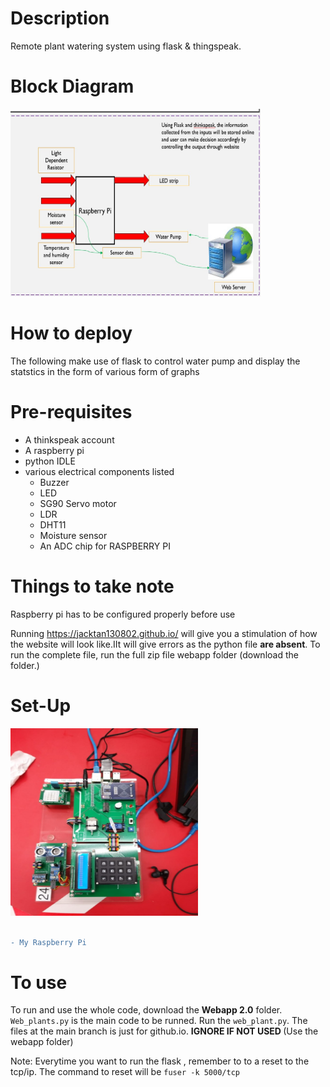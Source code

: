# Description
Remote plant watering system using flask & thingspeak.
<!-- <h1> Description <h1> -->

# Block Diagram 
<img src = "20e7f42e-b4b8-44ad-96c1-33a635906ec2.jfif" height="300" width="400" alt="blockdiagram"> 


# How to deploy
 The following make use of flask to control water pump and display the statstics in the form of various form of graphs
 

  # Pre-requisites 
- A thinkspeak account 
- A raspberry pi 
- python IDLE 
- various electrical components listed
    - Buzzer
    - LED
    - SG90 Servo motor
    - LDR
    - DHT11
    - Moisture sensor
    - An ADC chip for RASPBERRY PI
 <!--<p align = "center" > for aligning images-->  
 # Things to take note
  Raspberry pi has to be configured properly before use 
 
 Running https://jacktan130802.github.io/ will give you a stimulation of how the website will look like.IIt will give errors as the python file **are absent**. To run the complete file, run the full zip file webapp folder (download the folder.)
<!-- copy paste exact link inside can already--!>


<!--<div align="center">![raspberry](https://user-images.githubusercontent.com/62325379/108713202-d9656100-7552-11eb-92cd-bd8feec0a025.jpg)  </div>
<!-- copy paste image to issue and get this link from there -->

# Set-Up
<img src = "9d7acc64-3dfb-4c07-a1a7-cbc0cc3be9d1.jfif" height="300" width="300" alt="raspberry"> 

<br>
<br>


```diff
- My Raspberry Pi
```


# To use
To run and use the whole code, download the **Webapp 2.0** folder. `Web_plants.py` is the main code to be runned. Run the `web_plant.py`. The files at the main branch is just for github.io. <b>IGNORE IF NOT USED </b> (Use the webapp folder)



Note: Everytime you want to run the flask , remember to to a reset to the tcp/ip. The command to reset will be `fuser -k 5000/tcp`
